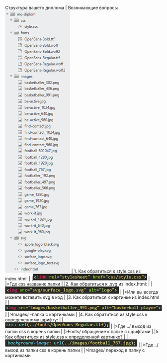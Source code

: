 Структура вашего диплома | Возникающие вопросы
![Структура диплома](img/1.png) | 1. 	Как обратиться к style.css из index.html: 
| |![Код для вызова css](img/2.png)
| |>Где css название папки
| |2. 	Как обратиться к .svg из index.html:
| |![Код для вызова svg](img/3.png)
| |>Или вы всегда можете вставить svg в код
| |3. 	Как обратиться к картинке из index.html
| |![Код вызова картинки](img/4.png)
| |>Images/ -папка с картинками
| |4.	Как обратиться из style.css к определенному шрифту:
| |![Код вызова шрифтов](img/5.png)
| |>Где ../ выход из папки css в корень папки
| |>Fonts/ обращение к папке с шрифтами
| |5. 	Как обратиться из style.css к определенной картинке?
| |![Код вызова картинки из css](img/6.png)
| |>Где ../ выход из папки css в корень папки
| |>Images/ переход в папку с картинками